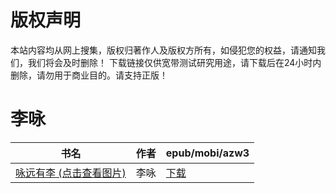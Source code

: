# 版权声明

本站内容均从网上搜集，版权归著作人及版权方所有，如侵犯您的权益，请通知我们，我们将会及时删除！ 下载链接仅供宽带测试研究用途，请下载后在24小时内删除，请勿用于商业目的。请支持正版！

# 李咏

| 书名 | 作者 | epub/mobi/azw3 |
| --- | --- | --- |
| [咏远有李 (点击查看图片)](https://www.dushupai.com/attachment/2024/06/04/2083fd363859d374.jpg) | 李咏 | [下载](https://url89.ctfile.com/f/31084289-1357023193-112edb?p=8866) |
